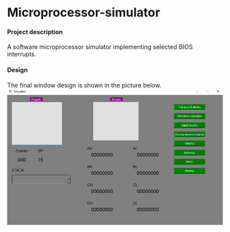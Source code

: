 # Microprocessor-simulator


#### Project description

A software microprocessor simulator implementing selected BIOS interrupts. 


#### Design

The final window design is shown in the picture below.
![](design.png)

